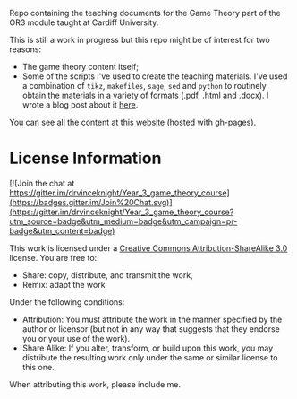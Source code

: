 Repo containing the teaching documents for the Game Theory part of the OR3 module taught at Cardiff University.

This is still a work in progress but this repo might be of interest for two reasons:

- The game theory content itself;
- Some of the scripts I've used to create the teaching materials. I've used a combination of `tikz`, `makefiles`, `sage`, `sed` and `python` to routinely obtain the materials in a variety of formats (.pdf, .html and .docx). I wrote a blog post about it [here](http://goo.gl/usxfF).

You can see all the content at this [website](http://drvinceknight.github.io/Year_3_game_theory_course/) (hosted with gh-pages).


# License Information

[![Join the chat at https://gitter.im/drvinceknight/Year_3_game_theory_course](https://badges.gitter.im/Join%20Chat.svg)](https://gitter.im/drvinceknight/Year_3_game_theory_course?utm_source=badge&utm_medium=badge&utm_campaign=pr-badge&utm_content=badge)

This work is licensed under a [Creative Commons Attribution-ShareAlike 3.0](http://creativecommons.org/licenses/by-sa/3.0/us/) license.  You are free to:

* Share: copy, distribute, and transmit the work,
* Remix: adapt the work

Under the following conditions:

* Attribution: You must attribute the work in the manner specified by the author or licensor (but not in any way that suggests that they endorse you or your use of the work).
* Share Alike: If you alter, transform, or build upon this work, you may distribute the resulting work only under the same or similar license to this one.

When attributing this work, please include me.
